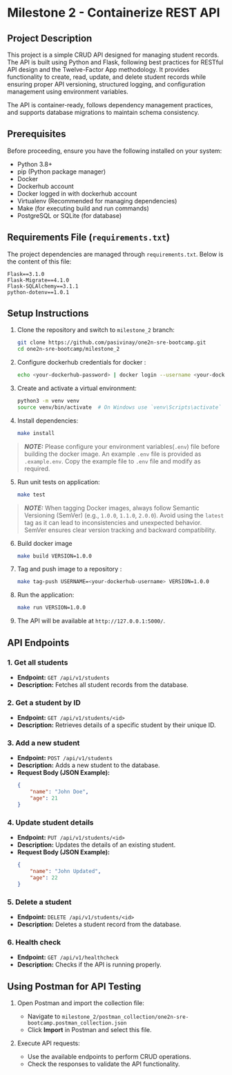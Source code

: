 # Milestone 2 - Containerize REST API

## Project Description

This project is a simple CRUD API designed for managing student records. The API is built using Python and Flask, following best practices for RESTful API design and the Twelve-Factor App methodology. It provides functionality to create, read, update, and delete student records while ensuring proper API versioning, structured logging, and configuration management using environment variables.

The API is container-ready, follows dependency management practices, and supports database migrations to maintain schema consistency.

## Prerequisites

Before proceeding, ensure you have the following installed on your system:

- Python 3.8+
- pip (Python package manager)
- Docker
- Dockerhub account
- Docker logged in with dockerhub account
- Virtualenv (Recommended for managing dependencies)
- Make (for executing build and run commands)
- PostgreSQL or SQLite (for database)

## Requirements File (`requirements.txt`)

The project dependencies are managed through `requirements.txt`. Below is the content of this file:

```
Flask==3.1.0
Flask-Migrate==4.1.0
Flask-SQLAlchemy==3.1.1
python-dotenv==1.0.1
```

## Setup Instructions

1. Clone the repository and switch to `milestone_2` branch:
    ```bash
    git clone https://github.com/pasivinay/one2n-sre-bootcamp.git
    cd one2n-sre-bootcamp/milestone_2
    ```

2. Configure dockerhub credentials for docker :
    ```bash
    echo <your-dockerhub-password> | docker login --username <your-dockerhub-username> --password-stdin
    ```

3. Create and activate a virtual environment:
    ```bash
    python3 -m venv venv
    source venv/bin/activate  # On Windows use `venv\Scripts\activate`
    ```

4. Install dependencies:
    ```bash
    make install
    ```

> **_NOTE:_**  Please configure your environment variables(`.env`) file before building the docker image. An example `.env` file is provided as `.example.env`. Copy the example file to `.env` file and modify as required.

5. Run unit tests on application:
    ```bash
    make test
    ```

> **_NOTE:_**  When tagging Docker images, always follow Semantic Versioning (SemVer) (e.g., `1.0.0`, `1.1.0`, `2.0.0`). Avoid using the `latest` tag as it can lead to inconsistencies and unexpected behavior. SemVer ensures clear version tracking and backward compatibility.

6. Build docker image
    ```bash
    make build VERSION=1.0.0
    ```

7. Tag and push image to a repository :
    ```bash
    make tag-push USERNAME=<your-dockerhub-username> VERSION=1.0.0
    ```

8. Run the application:
    ```bash
    make run VERSION=1.0.0
    ```

9. The API will be available at `http://127.0.0.1:5000/`.

## API Endpoints

### 1. Get all students
- **Endpoint:** `GET /api/v1/students`
- **Description:** Fetches all student records from the database.

### 2. Get a student by ID
- **Endpoint:** `GET /api/v1/students/<id>`
- **Description:** Retrieves details of a specific student by their unique ID.

### 3. Add a new student
- **Endpoint:** `POST /api/v1/students`
- **Description:** Adds a new student to the database.
- **Request Body (JSON Example):**
    ```json
    {
        "name": "John Doe",
        "age": 21
    }
    ```

### 4. Update student details
- **Endpoint:** `PUT /api/v1/students/<id>`
- **Description:** Updates the details of an existing student.
- **Request Body (JSON Example):**
    ```json
    {
        "name": "John Updated",
        "age": 22
    }
    ```

### 5. Delete a student
- **Endpoint:** `DELETE /api/v1/students/<id>`
- **Description:** Deletes a student record from the database.

### 6. Health check
- **Endpoint:** `GET /api/v1/healthcheck`
- **Description:** Checks if the API is running properly.


## Using Postman for API Testing

1. Open Postman and import the collection file:
   - Navigate to `milestone_2/postman_collection/one2n-sre-bootcamp.postman_collection.json`
   - Click **Import** in Postman and select this file.

2. Execute API requests:
   - Use the available endpoints to perform CRUD operations.
   - Check the responses to validate the API functionality.

